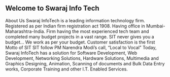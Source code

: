 ## Welcome to Swaraj Info Tech

 About Us 
Swaraj InfoTech is a leading information technology firm. Registered as per Indian firm registration act 1908. Having office in Mumbai-Maharashtra-India. 
Firm having the most experienced tech team and completed many budget projects in a vast range. 
SIT never gives you a budget…  We work as per your budget. 
Customer satisfaction is the first Motto of SIT 
SIT follow PM Narendra Modi’s call, “Local to Vocal”
Today, Swaraj InfoTech has a solution for Software Development, Web Development, Networking Solutions, Hardware Solutions, Multimedia and Graphics Designing, Animation, Scanning of documents and Bulk Data Entry works, Corporate Training and other I.T. Enabled Services.
